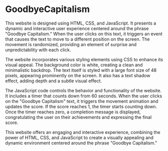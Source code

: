# GoodbyeCapitalism
This website is designed using HTML, CSS, and JavaScript. It presents a dynamic and interactive user experience centered around the phrase "Goodbye Capitalism." When the user clicks on this text, it triggers an event that causes the text to move to a different position on the screen. The movement is randomized, providing an element of surprise and unpredictability with each click.

The website incorporates various styling elements using CSS to enhance its visual appeal. The background color is white, creating a clean and minimalistic backdrop. The text itself is styled with a large font size of 48 pixels, appearing prominently on the screen. It also has a text shadow effect, adding depth and a subtle visual effect.

The JavaScript code controls the behavior and functionality of the website. It includes a timer that counts down from 60 seconds. When the user clicks on the "Goodbye Capitalism" text, it triggers the movement animation and updates the score. If the score reaches 1, the timer starts counting down. Once the timer reaches zero, a completion message is displayed, congratulating the user on their achievements and expressing the final score.

This website offers an engaging and interactive experience, combining the power of HTML, CSS, and JavaScript to create a visually appealing and dynamic environment centered around the phrase "Goodbye Capitalism."
